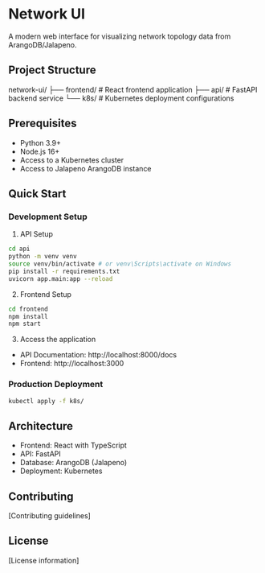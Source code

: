 # Network UI

A modern web interface for visualizing network topology data from ArangoDB/Jalapeno.

## Project Structure 

network-ui/
├── frontend/ # React frontend application
├── api/ # FastAPI backend service
└── k8s/ # Kubernetes deployment configurations

## Prerequisites

- Python 3.9+
- Node.js 16+
- Access to a Kubernetes cluster
- Access to Jalapeno ArangoDB instance

## Quick Start

### Development Setup
1. API Setup

```bash
cd api
python -m venv venv
source venv/bin/activate # or venv\Scripts\activate on Windows
pip install -r requirements.txt
uvicorn app.main:app --reload
```

2. Frontend Setup

```bash
cd frontend
npm install
npm start
```

3. Access the application
- API Documentation: http://localhost:8000/docs
- Frontend: http://localhost:3000

### Production Deployment

```bash
kubectl apply -f k8s/
```

## Architecture
- Frontend: React with TypeScript
- API: FastAPI
- Database: ArangoDB (Jalapeno)
- Deployment: Kubernetes

## Contributing
[Contributing guidelines]

## License
[License information]

